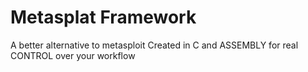 # Metasplat Framework
A better alternative to metasploit
Created in C and ASSEMBLY for real CONTROL over your workflow
